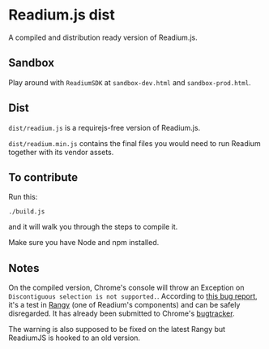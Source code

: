 # Readium.js dist

A compiled and distribution ready version of Readium.js.

## Sandbox

Play around with `ReadiumSDK` at `sandbox-dev.html` and `sandbox-prod.html`.

## Dist

`dist/readium.js` is a requirejs-free version of Readium.js.

`dist/readium.min.js` contains the final files you would need to run Readium
together with its vendor assets.

## To contribute

Run this:

```
./build.js
```

and it will walk you through the steps to compile it.

Make sure you have Node and npm installed.

## Notes

On the compiled version, Chrome's console will throw an Exception on `Discontiguous selection is not supported.`.
According to [this bug report](https://code.google.com/p/rangy/issues/detail?id=208), it's a test 
in [Rangy](https://github.com/timdown/rangy) (one of Readium's components) and can be safely disregarded. 
It has already been submitted to Chrome's [bugtracker](https://code.google.com/p/chromium/issues/detail?id=353069#c4).

The warning is also supposed to be fixed on the latest Rangy but ReadiumJS is hooked to an old version.
